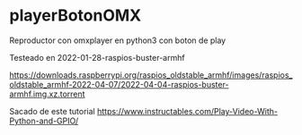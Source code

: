 # playerBotonOMX
Reproductor con omxplayer en python3 con boton de play

Testeado en 2022-01-28-raspios-buster-armhf

https://downloads.raspberrypi.org/raspios_oldstable_armhf/images/raspios_oldstable_armhf-2022-04-07/2022-04-04-raspios-buster-armhf.img.xz.torrent

Sacado de este tutorial
https://www.instructables.com/Play-Video-With-Python-and-GPIO/
